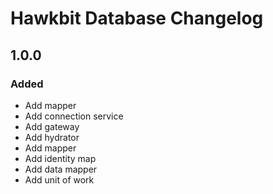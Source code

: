 # Hawkbit Database Changelog

## 1.0.0

### Added

 - Add mapper
 - Add connection service
 - Add gateway
 - Add hydrator
 - Add mapper
 - Add identity map
 - Add data mapper
 - Add unit of work
 
 